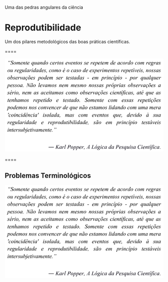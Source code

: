 Uma das pedras angulares da ciência <br>
# Reprodutibilidade
Um dos pilares metodológicos das boas práticas científicas.

====

![avatar][avatar] <!-- .element: class="pull-center" -->

[avatar]: ../shared/img/popper.png

====

## Problemas Terminológicos

![avatar][avatar] <!-- .element: class="pull-center" -->

[avatar]: ../shared/img/fig.png

